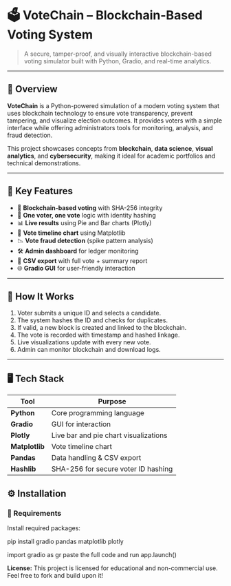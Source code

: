 # 🗳️ VoteChain – Blockchain-Based Voting System

> A secure, tamper-proof, and visually interactive blockchain-based voting simulator built with Python, Gradio, and real-time analytics.

---

## 📌 Overview

**VoteChain** is a Python-powered simulation of a modern voting system that uses blockchain technology to ensure vote transparency, prevent tampering, and visualize election outcomes. It provides voters with a simple interface while offering administrators tools for monitoring, analysis, and fraud detection.

This project showcases concepts from **blockchain**, **data science**, **visual analytics**, and **cybersecurity**, making it ideal for academic portfolios and technical demonstrations.

---

## 🚀 Key Features

- 🔐 **Blockchain-based voting** with SHA-256 integrity
- 🧠 **One voter, one vote** logic with identity hashing
- 📊 **Live results** using Pie and Bar charts (Plotly)
- 📅 **Vote timeline chart** using Matplotlib
- 📉 **Vote fraud detection** (spike pattern analysis)
- 🛠️ **Admin dashboard** for ledger monitoring
- 📁 **CSV export** with full vote + summary report
- 🌐 **Gradio GUI** for user-friendly interaction

---

## 🎯 How It Works

1. Voter submits a unique ID and selects a candidate.
2. The system hashes the ID and checks for duplicates.
3. If valid, a new block is created and linked to the blockchain.
4. The vote is recorded with timestamp and hashed linkage.
5. Live visualizations update with every new vote.
6. Admin can monitor blockchain and download logs.

---

## 🖥️ Tech Stack

| Tool           | Purpose                                |
|--------------- |----------------------------------------|
| **Python**     | Core programming language              |
| **Gradio**     | GUI for interaction                    |
| **Plotly**     | Live bar and pie chart visualizations  |
| **Matplotlib** | Vote timeline chart                    |
| **Pandas**     | Data handling & CSV export             |
| **Hashlib**    | SHA-256 for secure voter ID hashing    |



## ⚙️ Installation

### 🔧 Requirements

Install required packages:

pip install gradio pandas matplotlib plotly

import gradio as gr
paste the full code and run app.launch()

**License:** This project is licensed for educational and non-commercial use. Feel free to fork and build upon it!
